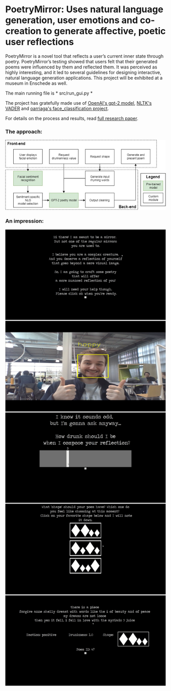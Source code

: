 # PoetryMirror: Uses natural language generation, user emotions and co-creation to generate affective, poetic user reflections

PoetryMirror is a novel tool that reflects a user’s current inner state through poetry. PoetryMirror’s testing showed that users felt that their generated poems were influenced by them and reflected them. It was perceived as highly interesting, and it led to several guidelines for designing interactive, natural language generation applications. This project will be exhibited at a museum in Enschede as well.

The main running file is * src/run_gui.py *

The project has gratefully made use of [OpenAI's gpt-2 model](https://github.com/openai/gpt-2), [NLTK's VADER](https://www.nltk.org/howto/sentiment.html) and [oarriaga's face_classification project](https://github.com/oarriaga/face_classification).

For details on the process and results, read [full research paper](https://www.researchgate.net/publication/338987902_PoetryMirror_An_Affective_Poetic_Reflection_of_You_Through_Natural_Language_Generation).

### The approach:
![model](imgs/model_diagram.jpeg)


### An impression:
![screen1](imgs/1.png)
![screen2](imgs/2.png)
![screen3](imgs/3.png)
![screen4](imgs/4.png)
![screen5](imgs/5.png)

